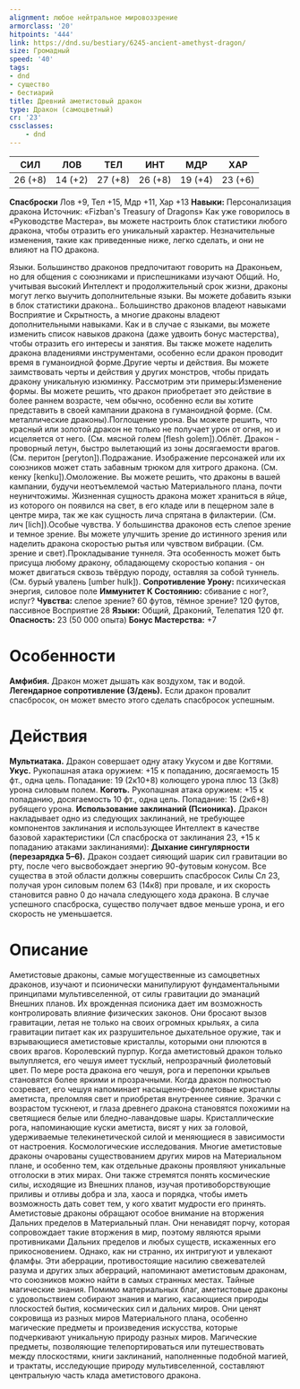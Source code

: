 ```yaml
---
alignment: любое нейтральное мировоззрение
armorclass: '20'
hitpoints: '444'
link: https://dnd.su/bestiary/6245-ancient-amethyst-dragon/
size: Громадный
speed: '40'
tags:
- dnd
- существо
- бестиарий
title: Древний аметистовый дракон
type: Дракон (самоцветный)
cr: '23'
cssclasses:
    - dnd
---
```



| СИЛ | ЛОВ | ТЕЛ | ИНТ | МДР | ХАР |
|---|---|---|---|---|---|
| 26 (+8) | 14 (+2) | 27 (+8) | 26 (+8) | 19 (+4) | 23 (+6) |
**Спасброски** Лов +9, Тел +15, Мдр +11, Хар +13
**Навыки:** Персонализация дракона
Источник: «Fizban's Treasury of Dragons»
Как уже говорилось в «Руководстве Мастера», вы можете настроить блок статистики любого дракона, чтобы отразить его уникальный характер. Незначительные изменения, такие как приведенные ниже, легко сделать, и они не влияют на ПО дракона.

Языки. Большинство драконов предпочитают говорить на Драконьем, но для общения с союзниками и приспешниками изучают Общий. Но, учитывая высокий Интеллект и продолжительный срок жизни, драконы могут легко выучить дополнительные языки. Вы можете добавить языки в блок статистики дракона.. Большинство драконов владеют навыками Восприятие и Скрытность, а многие драконы владеют дополнительными навыками. Как и в случае с языками, вы можете изменить список навыков дракона (даже удвоить бонус мастерства), чтобы отразить его интересы и занятия. Вы также можете наделить дракона владениями инструментами, особенно если дракон проводит время в гуманоидной форме.Другие черты и действия. Вы можете заимствовать черты и действия у других монстров, чтобы придать дракону уникальную изюминку. Рассмотрим эти примеры:Изменение формы. Вы можете решить, что дракон приобретает это действие в более раннем возрасте, чем обычно, особенно если вы хотите представить в своей кампании дракона в гуманоидной форме. (См. металлические драконы).Поглощение урона. Вы можете решить, что красный или золотой дракон не только не получает урон от огня, но и исцеляется от него. (См. мясной голем [flesh golem]).Облёт. Дракон - проворный летун, быстро вылетающий из зоны досягаемости врагов. (См. перитон [peryton]).Подражание. Изображение персонажей или их союзников может стать забавным трюком для хитрого дракона. (См. кенку [kenku]).Омоложение. Вы можете решить, что драконы в вашей кампании, будучи неотъемлемой частью Материального плана, почти неуничтожимы. Жизненная сущность дракона может храниться в яйце, из которого он появился на свет, в его кладе или в пещерном зале в центре мира, так же как сущность лича спрятана в филактерии. (См. лич [lich]).Особые чувства. У большинства драконов есть слепое зрение и темное зрение. Вы можете улучшить зрение до истинного зрения или наделить дракона скоростью рытья или чувством вибрации. (См. зрение и свет).Прокладывание туннеля.  Эта особенность может быть присуща любому дракону, обладающему скоростью копания - он может двигаться сквозь твёрдую породу, оставляя за собой туннель. (См. бурый увалень [umber hulk]).
**Сопротивление Урону:** психическая энергия, силовое поле
**Иммунитет К Состоянию:** сбивание с ног?, испуг?
**Чувства:** слепое зрение? 60 футов, тёмное зрение? 120 футов, пассивное Восприятие 28
**Языки:** Общий, Драконий, Телепатия 120 фт.
**Опасность:** 23 (50 000 опыта)
**Бонус Мастерства:** +7


# Особенности
**Амфибия.** Дракон может дышать как воздухом, так и водой.
**Легендарное сопротивление (3/день).** Если дракон провалит спасбросок, он может вместо этого сделать спасбросок успешным.


# Действия
**Мультиатака.** Дракон совершает одну атаку Укусом и две Когтями.
**Укус.** Рукопашная атака оружием: +15 к попаданию, досягаемость 15 фт., одна цель. Попадание: 19 (2к10+8) колющего урона плюс 13 (3к8) урона силовым полем.
**Коготь.** Рукопашная атака оружием: +15 к попаданию, досягаемость 10 фт., одна цель. Попадание: 15 (2к6+8) рубящего урона.
**Использование заклинаний (Псионика).** Дракон накладывает одно из следующих заклинаний, не требующее компонентов заклинания и использующее Интеллект в качестве базовой характеристики (Сл спасброска от заклинания 23, +15 к попаданию атаками заклинаниями):
**Дыхание сингулярности (перезарядка 5–6).** Дракон создает сияющий шарик сил гравитации во рту, после чего высвобождает энергию 90-футовым конусом. Все существа в этой области должны совершить спасбросок Силы Сл 23, получая урон силовым полем 63 (14к8) при провале, и их скорость становится равно 0 до начала следующего хода дракона. В случае успешного спасброска, существо получает вдвое меньше урона, и его скорость не уменьшается.


# Описание
Аметистовые драконы, самые могущественные из самоцветных драконов, изучают и псионически манипулируют фундаментальными принципами мультивселенной, от силы гравитации до эманаций Внешних планов. Их врожденная псионика дает им возможность контролировать влияние физических законов. Они бросают вызов гравитации, летая не только на своих огромных крыльях, а сила гравитации питает как их разрушительное дыхательное оружие, так и взрывающиеся аметистовые кристаллы, которыми они плюются в своих врагов. Королевский пурпур. Когда аметистовый дракон только вылупляется, его чешуя имеет тусклый, непрозрачный фиолетовый цвет. По мере роста дракона его чешуя, рога и перепонки крыльев становятся более яркими и прозрачными. Когда дракон полностью созревает, его чешуя напоминает насыщенно-фиолетовые кристаллы аметиста, преломляя свет и приобретая внутреннее сияние. Зрачки с возрастом тускнеют, и глаза древнего дракона становятся похожими на светящиеся белые или бледно-лавандовые шары. Кристаллические рога, напоминающие куски аметиста, висят у них за головой, удерживаемые телекинетической силой и меняющиеся в зависимости от настроения. Космологические исследования. Многие аметистовые драконы очарованы существованием других миров на Материальном плане, и особенно тем, как отдельные драконы проявляют уникальные отголоски в этих мирах. Они также стремятся понять космические силы, исходящие из Внешних планов, изучая противоборствующие приливы и отливы добра и зла, хаоса и порядка, чтобы иметь возможность дать совет тем, у кого хватит мудрости его принять. Аметистовые драконы обращают особое внимание на вторжения Дальних пределов в Материальный план. Они ненавидят порчу, которая сопровождает такие вторжения в мир, поэтому являются ярыми противниками Дальних пределов и любых существ, искаженных его прикосновением. Однако, как ни странно, их интригуют и увлекают фламфы. Эти аберрации, противостоящие насилию свежевателей разума и других злых аберраций, напоминают аметистовым драконам, что союзников можно найти в самых странных местах. Тайные магические знания. Помимо материальных благ, аметистовые драконы с удовольствием собирают знания и магию, касающиеся природы плоскостей бытия, космических сил и дальних миров. Они ценят сокровища из разных миров Материального плана, особенно магические предметы и произведения искусства, которые подчеркивают уникальную природу разных миров. Магические предметы, позволяющие телепортироваться или путешествовать между плоскостями, книги заклинаний, наполненные подобной магией, и трактаты, исследующие природу мультивселенной, составляют центральную часть клада аметистового дракона.